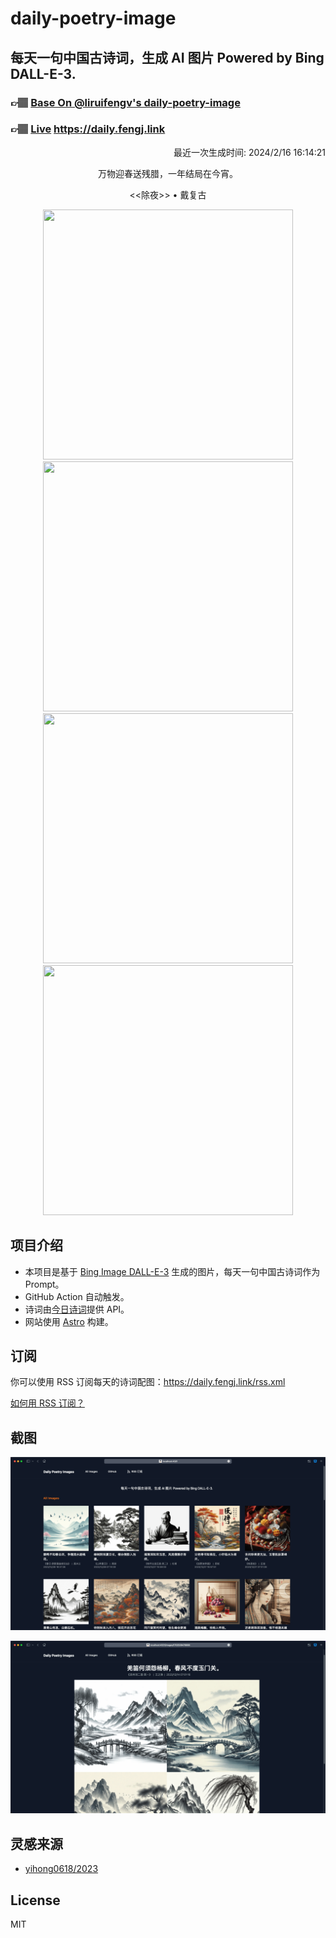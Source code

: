 
# daily-poetry-image

## 每天一句中国古诗词，生成 AI 图片 Powered by Bing DALL-E-3.

### 👉🏽 [Base On @liruifengv's daily-poetry-image](https://github.com/liruifengv/daily-poetry-image)

### 👉🏽 [Live](https://daily.fengj.link) https://daily.fengj.link

<p align="right">
  最近一次生成时间: 2024/2/16 16:14:21
</p>
<p align="center">
万物迎春送残腊，一年结局在今宵。
</p>
<p align="center">
<<除夜>> • 戴复古
</p>
<p align="center">
<img src="https://tse3.mm.bing.net/th/id/OIG1.WuPdB.eW8HKiZsGJHlnz" height="400" width="400" />
<img src="https://tse2.mm.bing.net/th/id/OIG1.pC6byvEeWyKRrR4.FCpE" height="400" width="400" />
<img src="https://tse1.mm.bing.net/th/id/OIG1.v2McZBrTwJqmI_dNKbFX" height="400" width="400" />
<img src="https://tse2.mm.bing.net/th/id/OIG1.4TYhNsRpvktPrUhlOWVk" height="400" width="400" />
</p>

## 项目介绍

-   本项目是基于 [Bing Image DALL-E-3](https://www.bing.com/images/create) 生成的图片，每天一句中国古诗词作为 Prompt。
-   GitHub Action 自动触发。
-   诗词由[今日诗词](https://www.jinrishici.com/)提供 API。
-   网站使用 [Astro](https://astro.build) 构建。

## 订阅

你可以使用 RSS 订阅每天的诗词配图：https://daily.fengj.link/rss.xml

[如何用 RSS 订阅？](https://zhuanlan.zhihu.com/p/55026716)

## 截图

![图片列表](./screenshots/Snipaste_2023-12-28_21-00-26.png)

![图片详情](./screenshots/Snipaste_2023-12-28_21-00-53.png)

## 灵感来源

-   [yihong0618/2023](https://github.com/yihong0618/2023)

## License

MIT
